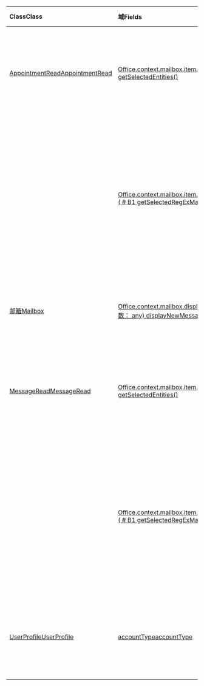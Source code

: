 | <span data-ttu-id="f57f3-101">Class</span><span class="sxs-lookup"><span data-stu-id="f57f3-101">Class</span></span> | <span data-ttu-id="f57f3-102">域</span><span class="sxs-lookup"><span data-stu-id="f57f3-102">Fields</span></span> | <span data-ttu-id="f57f3-103">说明</span><span class="sxs-lookup"><span data-stu-id="f57f3-103">Description</span></span> |
|:---|:---|:---|
|[<span data-ttu-id="f57f3-104">AppointmentRead</span><span class="sxs-lookup"><span data-stu-id="f57f3-104">AppointmentRead</span></span>](/javascript/api/outlook/outlook.appointmentread)|[<span data-ttu-id="f57f3-105">Office.context.mailbox.item.getselectedentities ( # B1 </span><span class="sxs-lookup"><span data-stu-id="f57f3-105">getSelectedEntities()</span></span>](/javascript/api/outlook/outlook.appointmentread#getselectedentities--)|<span data-ttu-id="f57f3-106">获取在用户已选择的突出显示匹配项中找到的实体。</span><span class="sxs-lookup"><span data-stu-id="f57f3-106">Gets the entities found in a highlighted match a user has selected.</span></span>|
||[<span data-ttu-id="f57f3-107">Office.context.mailbox.item.getselectedregexmatches ( # B1 </span><span class="sxs-lookup"><span data-stu-id="f57f3-107">getSelectedRegExMatches()</span></span>](/javascript/api/outlook/outlook.appointmentread#getselectedregexmatches--)|<span data-ttu-id="f57f3-108">返回突出显示匹配项中匹配在清单 XML 文件中定义的正则表达式的字符串值。</span><span class="sxs-lookup"><span data-stu-id="f57f3-108">Returns string values in a highlighted match that match the regular expressions defined in the manifest XML file.</span></span>|
|[<span data-ttu-id="f57f3-109">邮箱</span><span class="sxs-lookup"><span data-stu-id="f57f3-109">Mailbox</span></span>](/javascript/api/outlook/outlook.mailbox)|[<span data-ttu-id="f57f3-110">Office.context.mailbox.displaynewmessageform (参数： any) </span><span class="sxs-lookup"><span data-stu-id="f57f3-110">displayNewMessageForm(parameters: any)</span></span>](/javascript/api/outlook/outlook.mailbox#displaynewmessageform-parameters-)|<span data-ttu-id="f57f3-111">显示用于创建新邮件的窗体。</span><span class="sxs-lookup"><span data-stu-id="f57f3-111">Displays a form for creating a new message.</span></span>|
|[<span data-ttu-id="f57f3-112">MessageRead</span><span class="sxs-lookup"><span data-stu-id="f57f3-112">MessageRead</span></span>](/javascript/api/outlook/outlook.messageread)|[<span data-ttu-id="f57f3-113">Office.context.mailbox.item.getselectedentities ( # B1 </span><span class="sxs-lookup"><span data-stu-id="f57f3-113">getSelectedEntities()</span></span>](/javascript/api/outlook/outlook.messageread#getselectedentities--)|<span data-ttu-id="f57f3-114">获取在用户已选择的突出显示匹配项中找到的实体。</span><span class="sxs-lookup"><span data-stu-id="f57f3-114">Gets the entities found in a highlighted match a user has selected.</span></span>|
||[<span data-ttu-id="f57f3-115">Office.context.mailbox.item.getselectedregexmatches ( # B1 </span><span class="sxs-lookup"><span data-stu-id="f57f3-115">getSelectedRegExMatches()</span></span>](/javascript/api/outlook/outlook.messageread#getselectedregexmatches--)|<span data-ttu-id="f57f3-116">返回突出显示匹配项中匹配在清单 XML 文件中定义的正则表达式的字符串值。</span><span class="sxs-lookup"><span data-stu-id="f57f3-116">Returns string values in a highlighted match that match the regular expressions defined in the manifest XML file.</span></span>|
|[<span data-ttu-id="f57f3-117">UserProfile</span><span class="sxs-lookup"><span data-stu-id="f57f3-117">UserProfile</span></span>](/javascript/api/outlook/outlook.userprofile)|[<span data-ttu-id="f57f3-118">accountType</span><span class="sxs-lookup"><span data-stu-id="f57f3-118">accountType</span></span>](/javascript/api/outlook/outlook.userprofile#accounttype)|<span data-ttu-id="f57f3-119">获取与邮箱关联的用户的帐户类型。</span><span class="sxs-lookup"><span data-stu-id="f57f3-119">Gets the account type of the user associated with the mailbox.</span></span>|
